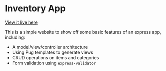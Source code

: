 # Inventory App

[View it live here](https://inventory-app-2020.herokuapp.com/)

This is a simple website to show off some basic features of an express app, including:

- A model/view/controller architecture
- Using Pug templates to generate views
- CRUD operations on items and categories
- Form validation using `express-validator`